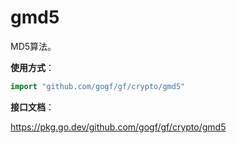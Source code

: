 # gmd5
MD5算法。

**使用方式**：
```go
import "github.com/gogf/gf/crypto/gmd5"
```

**接口文档**：

https://pkg.go.dev/github.com/gogf/gf/crypto/gmd5


